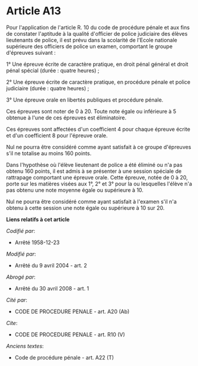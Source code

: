 # Article A13

Pour l'application de l'article R. 10 du code de procédure pénale et aux fins de constater l'aptitude à la qualité d'officier
de police judiciaire des élèves lieutenants de police, il est prévu dans la scolarité de l'Ecole nationale supérieure des
officiers de police un examen, comportant le groupe d'épreuves suivant : 

1° Une épreuve écrite de caractère pratique, en droit pénal général et droit pénal spécial (durée : quatre heures) ; 

2° Une épreuve écrite de caractère pratique, en procédure pénale et police judiciaire (durée : quatre heures) ; 

3° Une épreuve orale en libertés publiques et procédure pénale. 

Ces épreuves sont noter de 0 à 20. Toute note égale ou inférieure à 5 obtenue à l'une de ces épreuves est éliminatoire. 

Ces épreuves sont affectées d'un coefficient 4 pour chaque épreuve écrite et d'un coefficient 8 pour l'épreuve orale. 

Nul ne pourra être considéré comme ayant satisfait à ce groupe d'épreuves s'il ne totalise au moins 160 points. 

Dans l'hypothèse où l'élève lieutenant de police a été éliminé ou n'a pas obtenu 160 points, il est admis à se présenter à
une session spéciale de rattrapage comportant une épreuve orale. Cette épreuve, notée de 0 à 20, porte sur les matières
visées aux 1°, 2° et 3° pour la ou lesquelles l'élève n'a pas obtenu une note moyenne égale ou supérieure à 10. 

Nul ne pourra être considéré comme ayant satisfait à l'examen s'il n'a obtenu à cette session une note égale ou supérieure à
10 sur 20.

**Liens relatifs à cet article**

_Codifié par_:

  - Arrêté 1958-12-23

_Modifié par_:

  - Arrêté du 9 avril 2004 - art. 2

_Abrogé par_:

  - Arrêté du 30 avril 2008 - art. 1

_Cité par_:

  - CODE DE PROCEDURE PENALE - art. A20 (Ab)

_Cite_:

  - CODE DE PROCEDURE PENALE - art. R10 (V)

_Anciens textes_:

  - Code de procédure pénale - art. A22 (T)
